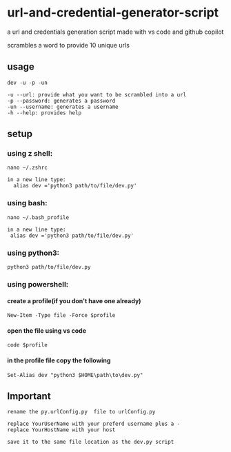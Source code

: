 # url-and-credential-generator-script



a url and credentials generation script made with vs code and github copilot

scrambles a word to provide 10  unique urls


 ## usage
 
 ```
 dev -u -p -un
 
 -u --url: provide what you want to be scrambled into a url
 -p --password: generates a password
 -un --username: generates a username
 -h --help: provides help
 ```
 
## setup

 ### using z shell:
 ```
 nano ~/.zshrc

 in a new line type:
   alias dev ='python3 path/to/file/dev.py'

  ```
 
  ### using bash:

  ```
  nano ~/.bash_profile

  in a new line type:
   alias dev ='python3 path/to/file/dev.py'

  ```
 
  ### using python3:
 ```
 python3 path/to/file/dev.py
 ```
 ### using powershell:
 #### create a profile(if you don't have one already)
 ```
 New-Item -Type file -Force $profile
 ```
 #### open the file using vs code
 ```
 code $profile
 ```
 #### in the profile file copy the following
 ```
 Set-Alias dev "python3 $HOME\path\to\dev.py"
 ```


 ## Important
```
rename the py.urlConfig.py  file to urlConfig.py

replace YourUserName with your preferd username plus a -
replace YourHostName with your host

save it to the same file location as the dev.py script
  
``` 



